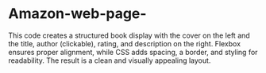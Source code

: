 # Amazon-web-page-
This code creates a structured book display with the cover on the left and the title, author (clickable), rating, and description on the right. Flexbox ensures proper alignment, while CSS adds spacing, a border, and styling for readability. The result is a clean and visually appealing layout.
